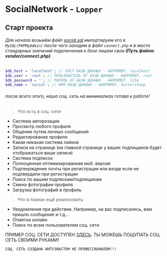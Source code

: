 # SocialNetwork - `Lopper`
 
## Старт проекта
###### Для начала возьмём файл *[social.sql](social.sql)* импортируем его в `MySQL(PHPMyAdmin)` после чего заходим в файл `connect.php` и в место стандарных значений подключения к базе пишем свои **(Путь файла: vendor/connect.php)**
```php
$db_host = 'localhost'; // ХОСТ БАЗЫ ДАННЫХ - НАПРИМЕР, localhost
$db_user = 'root'; // ПОЛЬЗОВАТЕЛЬ ОТ БАЗЫ ДАННЫХ - НАПРИМЕР, root
$db_password = ''; // ПАРОЛЬ ОТ БАЗЫ ДАННЫХ - НАПРИМЕР, 1234
$db_name = 'social'; // ИМЯ БАЗЫ ДАННЫХ - НАПРИМЕР, doctorsteep
```
###### после всего этого, наша соц. сеть на минималках готова к работе!
> Что есть в соц. сети
- Система авторизации
- Просмотр любого профиля
- Общение путем личных сообщений
- Редактирование профиля
- Какая никакая система лайков
- Записи на странице (на главной странице у ваших подпищиков будет отображаться ваши записи)
- Система подписок
- Полноценная оптимизированная моб. версия
- Подтверждение почты при регистрации или входе если не подтвердили при регистрации
- Поиск по вашим подпискам/подпищикам
- Смена фотографии профиля
- Загрузка фотографий в профиль

> Что в планах ещё реализовать
- Уведомления при действии. Например, на вас подписались, вам пришло сообщение и т.д...
- Отметка онлайн
- Поиск по всем пользователям соц. сети

ПРИМЕР СОЦ. СЕТИ ДОСТУПЕН [ЗДЕСЬ](https://lopper.fun). ТЫ МОЖЕШЬ ПОЩУПАТЬ СОЦ. СЕТЬ СВОИМИ РУКАМИ!

`СОЦ. СЕТЬ СОЗДАНА ИНТУЗИАСТОМ НЕ ПРОФЕССИОНАЛОМ!!!`
